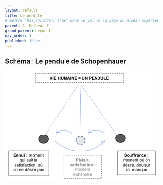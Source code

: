 ```yaml
---
layout: default
title: Le pendule
# mettre "has_children: true" dans le yml de la page du niveau supérieur
parent: 2. Malheur ?
grand_parent: Leçon 1
nav_order: 1
published: false
---
```

## Schéma : Le pendule de Schopenhauer

![pendule](../../assets/pdf/L1/pendule.png)
